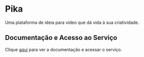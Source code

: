 # Pika

Uma plataforma de ideia para vídeo que dá vida à sua criatividade.

## Documentação e Acesso ao Serviço

Clique [aqui](https://pika.art) para ver a documentação e acessar o serviço.